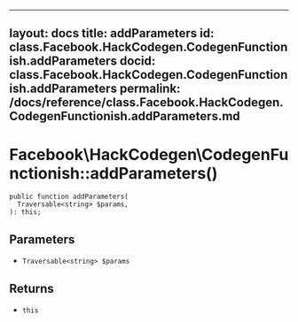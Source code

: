 
***

layout: docs
title: addParameters
id: class.Facebook.HackCodegen.CodegenFunctionish.addParameters
docid: class.Facebook.HackCodegen.CodegenFunctionish.addParameters
permalink: /docs/reference/class.Facebook.HackCodegen.CodegenFunctionish.addParameters.md
---







# Facebook\\HackCodegen\\CodegenFunctionish::addParameters()




``` Hack
public function addParameters(
  Traversable<string> $params,
): this;
```




## Parameters




* ` Traversable<string> $params `




## Returns




- ` this `